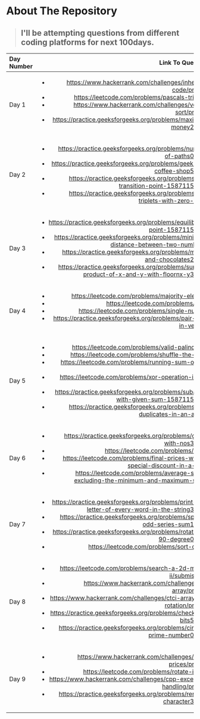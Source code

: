 <!-- ABOUT THE REPOSITORY -->
# About The Repository
> ## I'll be attempting questions from different coding platforms for next 100days.

  
  
| Day Number  |Link To Questions     |
| :---        | ---: |
|   Day 1   |  <ul><li>https://www.hackerrank.com/challenges/inherited-code/problem</li><li>https://leetcode.com/problems/pascals-triangle/ </li><li>https://www.hackerrank.com/challenges/vector-sort/problem</li><li>https://practice.geeksforgeeks.org/problems/maximum-money2855/1</li></ul> |  
|   Day 2   | <ul><li>https://practice.geeksforgeeks.org/problems/number-of-paths0926/1</li><li> https://practice.geeksforgeeks.org/problems/geek-and-coffee-shop5721/1</li><li>https://practice.geeksforgeeks.org/problems/find-transition-point-1587115620/1 </li> <li> https://practice.geeksforgeeks.org/problems/find-triplets-with-zero-sum/1</li></ul> |  
|   Day 3   | <ul><li>https://practice.geeksforgeeks.org/problems/equilibrium-point-1587115620/1</li><li> https://practice.geeksforgeeks.org/problems/minimum-distance-between-two-numbers/1</li><li> https://practice.geeksforgeeks.org/problems/midori-and-chocolates2438/1</li> <li> https://practice.geeksforgeeks.org/problems/sum-of-product-of-x-and-y-with-floornx-y3711/1</li></ul> |  
|   Day 4   | <ul><li>https://leetcode.com/problems/majority-element/</li><li>https://leetcode.com/problems/sqrtx/</li><li> https://leetcode.com/problems/single-number/</li> <li> https://practice.geeksforgeeks.org/problems/pair-sum-in-vector/1</li></ul> |  
|   Day 5   | <ul><li>https://leetcode.com/problems/valid-palindrome/</li><li>https://leetcode.com/problems/shuffle-the-array/</li><li> https://leetcode.com/problems/running-sum-of-1d-array/</li> <li> https://leetcode.com/problems/xor-operation-in-an-array/</li> <li> https://practice.geeksforgeeks.org/problems/subarray-with-given-sum-1587115621/1</li> <li> https://practice.geeksforgeeks.org/problems/find-duplicates-in-an-array/1</li></ul> |  
|   Day 6   | <ul><li>https://practice.geeksforgeeks.org/problems/game-with-nos3123/1</li><li>https://leetcode.com/problems/3sum/</li> <li>https://leetcode.com/problems/final-prices-with-a-special-discount-in-a-shop/</li> <li> https://leetcode.com/problems/average-salary-excluding-the-minimum-and-maximum-salary/</li></ul> |  
|   Day 7   | <ul><li>https://practice.geeksforgeeks.org/problems/print-first-letter-of-every-word-in-the-string3632/1</li> <li> https://practice.geeksforgeeks.org/problems/special-odd-series-sum1235/1</li> <li> https://practice.geeksforgeeks.org/problems/rotate-by-90-degree0356/1</li> <li> https://leetcode.com/problems/sort-colors/</li></ul> |  
|   Day 8   | <ul><li>https://leetcode.com/problems/search-a-2d-matrix-ii/submissions/</li> <li> https://www.hackerrank.com/challenges/2d-array/problem</li> <li> https://www.hackerrank.com/challenges/ctci-array-left-rotation/problem</li> <li> https://practice.geeksforgeeks.org/problems/check-set-bits5408/1</li> <li> https://practice.geeksforgeeks.org/problems/circular-prime-number0230/1</li></ul> |  
|   Day 9   | <ul><li>https://www.hackerrank.com/challenges/hotel-prices/problem</li> <li> https://leetcode.com/problems/rotate-image/</li> <li> https://www.hackerrank.com/challenges/cpp-exception-handling/problem</li> <li> https://practice.geeksforgeeks.org/problems/remove-character3815/1</li></ul> |  
